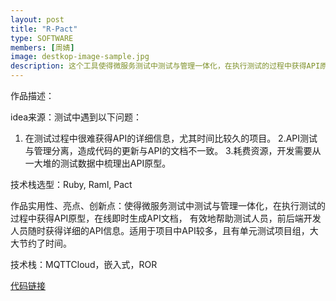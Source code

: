 ```yaml
---
layout: post
title: "R-Pact"
type: SOFTWARE
members: [周婧]
image: destkop-image-sample.jpg
description: 这个工具使得微服务测试中测试与管理一体化，在执行测试的过程中获得API原型，在线即时生成API文档
---
```

作品描述：

idea来源：测试中遇到以下问题：
1. 在测试过程中很难获得API的详细信息，尤其时间比较久的项目。
2.API测试与管理分离，造成代码的更新与API的文档不一致。
3.耗费资源，开发需要从一大堆的测试数据中梳理出API原型。

技术栈选型：Ruby, Raml, Pact

作品实用性、亮点、创新点：使得微服务测试中测试与管理一体化，在执行测试的过程中获得API原型，在线即时生成API文档，
有效地帮助测试人员，前后端开发人员随时获得详细的API信息。适用于项目中API较多，且有单元测试项目组，大大节约了时间。

技术栈：MQTTCloud，嵌入式，ROR

[代码链接][CodeBase]

[CodeBase]: https://git.thoughtworks.net/groups/tech-contest/r-pact
